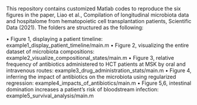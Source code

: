 This repository contains customized Matlab codes to reproduce the six figures in the paper, Liao et al., Compilation of longitudinal microbiota data and hospitalome from hematopoietic cell transplantation patients, Scientific Data (2021). The folders are structured as the following:

•	Figure 1, displaying a patient timeline: example1_display_patient_timeline/main.m
•	Figure 2, visualizing the entire dataset of microbiota compositions: example2_visualize_compositional_states/main.m
•	Figure 3, relative frequency of antibiotics administered to HCT patients at MSK by oral and intravenous routes: example3_drug_administration_stats/main.m
•	Figure 4, inferring the impact of antibiotics on the microbiota using regularized regression: example4_impacts_of_antibiotics/main.m
•	Figure 5,6, intestinal domination increases a patient’s risk of bloodstream infection: example5_survival_analysis/main.m
